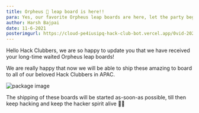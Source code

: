 ```yaml
---
title: Orpheus 🦕 leap board is here!!
para: Yes, our favorite Orpheus leap boards are here, let the party begin!.
author: Harsh Bajpai
date: 11-6-2021
posterimgurl: https://cloud-pe4iusipq-hack-club-bot.vercel.app/0vid-20210611-wa0253.gif
---
```


Hello Hack Clubbers, we are so happy to update you that we have received your long-time waited Orpheus leap boards!

We are really happy that now we will be able to ship these amazing to board to all of our beloved Hack Clubbers in APAC.

<img src=https://cloud-i5iipz36l-hack-club-bot.vercel.app/0image.png alt="package image" size="150px" />

The shipping of these boards will be started as-soon-as possible, till then keep hacking and keep the hacker spirit alive 🙌🏾
